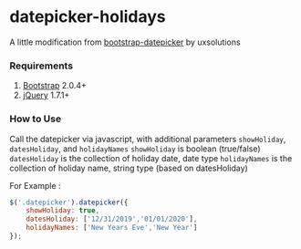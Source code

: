 # datepicker-holidays
A little modification from [bootstrap-datepicker](https://github.com/uxsolutions/bootstrap-datepicker) by uxsolutions

### Requirements
1. [Bootstrap](https://getbootstrap.com/) 2.0.4+
2. [jQuery](https://jquery.com/) 1.7.1+

### How to Use
Call the datepicker via javascript, with additional parameters ```showHoliday```, ```datesHoliday```, and ```holidayNames```
```showHoliday``` is boolean (true/false)
```datesHoliday``` is the collection of holiday date, date type
```holidayNames``` is the collection of holiday name, string type (based on datesHoliday)

For Example :
~~~javascript
$('.datepicker').datepicker({
    showHoliday: true,
    datesHoliday: ['12/31/2019','01/01/2020'],
    holidayNames: ['New Years Eve','New Year']
});
~~~